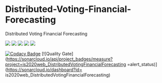 # Distributed-Voting-Financial-Forecasting
Distributed Voting Financial Forecasting

![](https://img.shields.io/badge/license-GPLv3+-blue.svg)
![](https://img.shields.io/badge/language-html-blue.svg)
![](https://img.shields.io/badge/language-js-blue.svg)
![](https://img.shields.io/badge/language-php-blue.svg)
![](https://img.shields.io/badge/language-sql-blue.svg)

[![Codacy Badge](https://app.codacy.com/project/badge/Grade/9fe83d0837f74c0b9d0880b1da3b2b07)](https://www.codacy.com/gh/is2020web/Distributed-Voting-Financial-Forecasting/dashboard?utm_source=github.com&amp;utm_medium=referral&amp;utm_content=is2020web/Distributed-Voting-Financial-Forecasting&amp;utm_campaign=Badge_Grade)
[![Quality Gate](https://sonarcloud.io/api/project_badges/measure?project=is2020web_DistributedVotingFinancialForecasting =alert_status)](https://sonarcloud.io/dashboard?id= is2020web_DistributedVotingFinancialForecasting)
